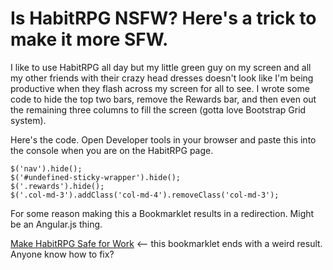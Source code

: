 # Is HabitRPG NSFW? Here's a trick to make it more SFW.

I like to use HabitRPG all day but my little green guy on my screen and all my other friends with their crazy head dresses doesn't look like I'm being productive when they flash across my screen for all to see. I wrote some code to hide the top two bars, remove the Rewards bar, and then even out the remaining three columns to fill the screen (gotta love Bootstrap Grid system). 

Here's the code. Open Developer tools in your browser and paste this into the console when you are on the HabitRPG page.
```
$('nav').hide();
$('#undefined-sticky-wrapper').hide();
$('.rewards').hide();
$('.col-md-3').addClass('col-md-4').removeClass('col-md-3');
```

For some reason making this a Bookmarklet results in a redirection. Might be an Angular.js thing.

<a href="javascript:$('nav').hide();$('#undefined-sticky-wrapper').hide();$('.rewards').hide();$('.col-md-3').addClass('col-md-4').removeClass('col-md-3');">Make HabitRPG Safe for Work</a> <-- this bookmarklet ends with a weird result. Anyone know how to fix?

